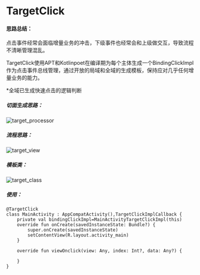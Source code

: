# TargetClick

#### 思路总结：

​		点击事件经常会面临增量业务的冲击，下级事件也经常会和上级做交互，导致流程不清晰管理混乱。

​		TargetClick使用APT和Kotlinpoet在编译期为每个主体生成一个BindingClickImpl作为点击事件总线管理，通过开放的局域和全域的生成模板，保持应对几乎任何增量业务的能力。

*全域已生成快速点击的逻辑判断

##### 切面生成思路：

![target_processor](http://182.92.164.24:8080/young/target_processor.png)

##### 流程思路：

![target_view](http://182.92.164.24:8080/young/target_view.png)

##### 模板类：

![target_class](http://182.92.164.24:8080/young/target_class.png)

##### 使用：

```
@TargetClick
class MainActivity : AppCompatActivity(),TargetClickImplCallback {
    private val bindingClickImpl=MainActivityTargetClickImpl(this)
    override fun onCreate(savedInstanceState: Bundle?) {
        super.onCreate(savedInstanceState)
        setContentView(R.layout.activity_main)
    }
	
    override fun viewOnclick(view: Any, index: Int?, data: Any?) {

    }
}
```
